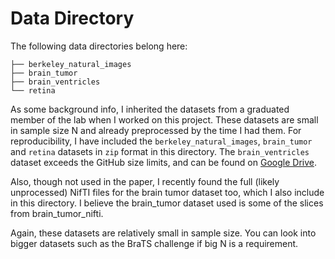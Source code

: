 # Data Directory

The following data directories belong here:
```
├── berkeley_natural_images
├── brain_tumor
├── brain_ventricles
└── retina
```

As some background info, I inherited the datasets from a graduated member of the lab when I worked on this project. These datasets are small in sample size N and already preprocessed by the time I had them. For reproducibility, I have included the `berkeley_natural_images`, `brain_tumor` and `retina` datasets in `zip` format in this directory. The `brain_ventricles` dataset exceeds the GitHub size limits, and can be found on [Google Drive](https://drive.google.com/file/d/1TB5Zu3J4UbEleJUuNf-h1AymOn1jOoQe/view?usp=sharing).

Also, though not used in the paper, I recently found the full (likely unprocessed) NifTI files for the brain tumor dataset too, which I also include in this directory. I believe the brain_tumor dataset used is some of the slices from brain_tumor_nifti.

Again, these datasets are relatively small in sample size. You can look into bigger datasets such as the BraTS challenge if big N is a requirement.